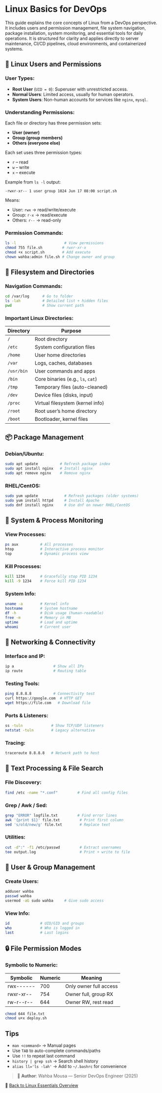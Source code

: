 # Linux Basics for DevOps

This guide explains the core concepts of Linux from a DevOps perspective. It includes users and permission management, file system navigation, package installation, system monitoring, and essential tools for daily operations. It is structured for clarity and applies directly to server maintenance, CI/CD pipelines, cloud environments, and containerized systems.

## 🔐 Linux Users and Permissions

### User Types:

* **Root User** (`UID = 0`): Superuser with unrestricted access.
* **Normal Users**: Limited access, usually for human operators.
* **System Users**: Non-human accounts for services like `nginx`, `mysql`.

### Understanding Permissions:

Each file or directory has three permission sets:

* **User (owner)**
* **Group (group members)**
* **Others (everyone else)**

Each set uses three permission types:

* `r` – read
* `w` – write
* `x` – execute

Example from `ls -l` output:

```
-rwxr-xr-- 1 user group 1024 Jun 17 08:00 script.sh
```

Means:

* User: `rwx` → read/write/execute
* Group: `r-x` → read/execute
* Others: `r--` → read-only

### Permission Commands:

```bash
ls -l                      # View permissions
chmod 755 file.sh         # rwxr-xr-x
chmod +x script.sh        # Add execute
chown wahba:admin file.sh # Change owner and group
```

## 📁 Filesystem and Directories

### Navigation Commands:

```bash
cd /var/log      # Go to folder
ls -lah          # Detailed list + hidden files
pwd              # Show current path
```

### Important Linux Directories:

| Directory  | Purpose                           |
| ---------- | --------------------------------- |
| `/`        | Root directory                    |
| `/etc`     | System configuration files        |
| `/home`    | User home directories             |
| `/var`     | Logs, caches, databases           |
| `/usr/bin` | User commands and apps            |
| `/bin`     | Core binaries (e.g., `ls`, `cat`) |
| `/tmp`     | Temporary files (auto-cleaned)    |
| `/dev`     | Device files (disks, input)       |
| `/proc`    | Virtual filesystem (kernel info)  |
| `/root`    | Root user’s home directory        |
| `/boot`    | Bootloader, kernel files          |

## 📦 Package Management

### Debian/Ubuntu:

```bash
sudo apt update          # Refresh package index
sudo apt install nginx   # Install nginx
sudo apt remove nginx    # Remove nginx
```

### RHEL/CentOS:

```bash
sudo yum update            # Refresh packages (older systems)
sudo yum install httpd     # Install Apache
sudo dnf install nginx     # Use dnf on newer RHEL/CentOS
```

## 🧠 System & Process Monitoring

### View Processes:

```bash
ps aux          # All processes
htop            # Interactive process monitor
top             # Dynamic process view
```

### Kill Processes:

```bash
kill 1234       # Gracefully stop PID 1234
kill -9 1234    # Force kill PID 1234
```

### System Info:

```bash
uname -a        # Kernel info
hostname        # System hostname
df -h           # Disk usage (human-readable)
free -m         # Memory in MB
uptime          # Load and uptime
whoami          # Current user
```

## 📡 Networking & Connectivity

### Interface and IP:

```bash
ip a                  # Show all IPs
ip route              # Routing table
```

### Testing Tools:

```bash
ping 8.8.8.8          # Connectivity test
curl https://google.com  # HTTP GET
wget https://file.com   # Download file
```

### Ports & Listeners:

```bash
ss -tuln             # Show TCP/UDP listeners
netstat -tuln        # Legacy alternative
```

### Tracing:

```bash
traceroute 8.8.8.8   # Network path to host
```

## 📂 Text Processing & File Search

### File Discovery:

```bash
find /etc -name "*.conf"         # Find all config files
```

### Grep / Awk / Sed:

```bash
grep "ERROR" logfile.txt         # Find error lines
awk '{print $1}' file.txt         # Print first column
sed 's/old/new/g' file.txt        # Replace text
```

### Utilities:

```bash
cut -d":" -f1 /etc/passwd         # Extract usernames
tee output.log                    # Print + write to file
```

## 👤 User & Group Management

### Create Users:

```bash
adduser wahba
passwd wahba
usermod -aG sudo wahba     # Give sudo access
```

### View Info:

```bash
id              # UID/GID and groups
who             # Who is logged in
last            # Last logins
```

## 🔒 File Permission Modes

### Symbolic to Numeric:

| Symbolic  | Numeric | Meaning                |
| --------- | ------- | ---------------------- |
| rwx------ | 700     | Only owner full access |
| rwxr-xr-- | 754     | Owner full, group RX   |
| rw-r--r-- | 644     | Owner RW, rest read    |

```bash
chmod 644 file.txt
chmod u+x deploy.sh
```

## Tips

* `man <command>` → Manual pages
* Use `TAB` to auto-complete commands/paths
* Use `!!` to repeat last command
* `history | grep ssh` → Search shell history
* `alias ll='ls -lah'` → Add to `~/.bashrc` for convenience

> 📘 **Author**: Wahba Mousa — Senior DevOps Engineer (2025)

📁 [Back to Linux Essentials Overview](./README.md)